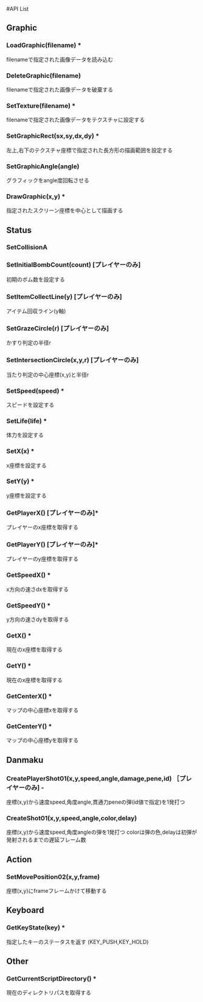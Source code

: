 #API List

## Graphic
### LoadGraphic(filename) *
filenameで指定された画像データを読み込む
### DeleteGraphic(filename) 
filenameで指定された画像データを破棄する
### SetTexture(filename) *
filenameで指定された画像データをテクスチャに設定する
### SetGraphicRect(sx,sy,dx,dy) *
左上,右下のテクスチャ座標で指定された長方形の描画範囲を設定する
### SetGraphicAngle(angle)
グラフィックをangle度回転させる
### DrawGraphic(x,y) *
指定されたスクリーン座標を中心として描画する

## Status
### SetCollisionA
### SetInitialBombCount(count) [プレイヤーのみ]
初期のボム数を設定する
### SetItemCollectLine(y) [プレイヤーのみ]
アイテム回収ライン(y軸)
### SetGrazeCircle(r) [プレイヤーのみ]
かすり判定の半径r
### SetIntersectionCircle(x,y,r) [プレイヤーのみ]
当たり判定の中心座標(x,y)と半径r
### SetSpeed(speed) *
スピードを設定する
### SetLife(life) *
体力を設定する
### SetX(x) *
x座標を設定する
### SetY(y) *
y座標を設定する
### GetPlayerX() [プレイヤーのみ]*
プレイヤーのx座標を取得する
### GetPlayerY() [プレイヤーのみ]*
プレイヤーのy座標を取得する
### GetSpeedX() *
x方向の速さdxを取得する
### GetSpeedY() *
y方向の速さdyを取得する
### GetX() *
現在のx座標を取得する
### GetY() *
現在のx座標を取得する
### GetCenterX() *
マップの中心座標xを取得する
### GetCenterY() *
マップの中心座標yを取得する


## Danmaku
### CreatePlayerShot01(x,y,speed,angle,damage,pene,id) ［プレイヤーのみ] -
座標(x,y)から速度speed,角度angle,貫通力peneの弾(id値で指定)を1発打つ
### CreateShot01(x,y,speed,angle,color,delay)
座標(x,y)から速度speed,角度angleの弾を1発打つ
colorは弾の色,delayは初弾が発射されるまでの遅延フレーム数


## Action
### SetMovePosition02(x,y,frame)
座標(x,y)にframeフレームかけて移動する

## Keyboard 
### GetKeyState(key) *
指定したキーのステータスを返す
(KEY_PUSH,KEY_HOLD)
## Other
### GetCurrentScriptDirectory() *
現在のディレクトリパスを取得する

